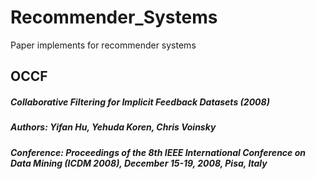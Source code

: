 # Recommender_Systems
Paper implements for recommender systems
## OCCF
##### Collaborative Filtering for Implicit Feedback Datasets (2008)
##### Authors: Yifan Hu, Yehuda Koren, Chris Voinsky
##### Conference: Proceedings of the 8th IEEE International Conference on Data Mining (ICDM 2008), December 15-19, 2008, Pisa, Italy
